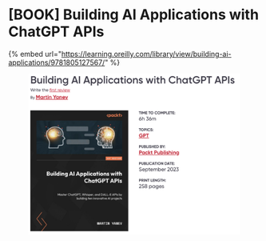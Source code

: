 # \[BOOK] Building AI Applications with ChatGPT APIs

{% embed url="https://learning.oreilly.com/library/view/building-ai-applications/9781805127567/" %}

<figure><img src="../../../.gitbook/assets/image (184).png" alt=""><figcaption></figcaption></figure>

